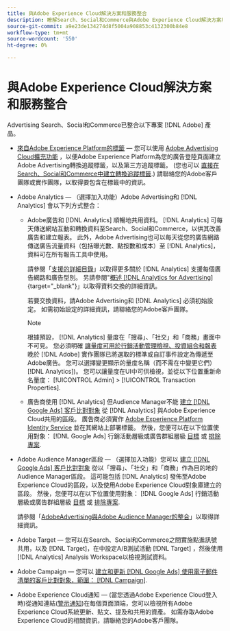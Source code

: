 ```yaml
---
title: 與Adobe Experience Cloud解決方案和服務整合
description: 瞭解Search、Social和Commerce與Adobe Experience Cloud解決方案和服務的整合。
source-git-commit: a9e23de134274d8f5004a908853c4132300b84e8
workflow-type: tm+mt
source-wordcount: '550'
ht-degree: 0%

---
```


# 與Adobe Experience Cloud解決方案和服務整合

Advertising Search、Social和Commerce已整合以下專案 [!DNL Adobe] 產品。

* [來自Adobe Experience Platform的標籤](https://experienceleague.adobe.com/docs/experience-platform/tags/extensions/client/overview.html)  — 您可以使用 [Adobe Advertising Cloud擴充功能](https://exchange.adobe.com/apps/ec/100155) ，以便Adobe Experience Platform為您的廣告登陸頁面建立Adobe Advertising轉換追蹤標籤，以及第三方追蹤標籤。 (您也可以 [直接在Search、Social和Commerce中建立轉換追蹤標籤](/help/search-social-commerce/tools/conversion-tag-generate.md).) 請聯絡您的Adobe客戶團隊或實作團隊，以取得要包含在標籤中的資訊。

* Adobe Analytics — （選擇加入功能）Adobe Advertising和 [!DNL Analytics] 會以下列方式整合：

   * Adobe廣告和 [!DNL Analytics] 順暢地共用資料。 [!DNL Analytics] 可每天傳送網站互動和轉換資料至Search、Social和Commerce，以供其改善廣告和建立報表。 此外，Adobe Advertising也可以每天從您的廣告網路傳送廣告流量資料（包括曝光數、點按數和成本）至 [!DNL Analytics]，資料可在所有報告工具中使用。

     請參閱「[支援的詳細目錄](/help/search-social-commerce/introduction/supported-inventory.md)」以取得更多關於 [!DNL Analytics] 支援每個廣告網路和廣告型別。 另請參閱&quot;[概述 [!DNL Analytics for Advertising]](https://experienceleague.adobe.com/docs/advertising/integrations/analytics/overview.html){target="_blank"}」以取得資料交換的詳細資訊。

     若要交換資料，請Adobe Advertising和 [!DNL Analytics] 必須初始設定。 如需初始設定的詳細資訊，請聯絡您的Adobe客戶團隊。

     >[!NOTE]
     >
     >根據預設， [!DNL Analytics] 量度在「搜尋」、「社交」和「商務」畫面中不可見。 您必須明確 [讓量度可用於行銷活動管理檢視、投資組合和報表](/help/search-social-commerce/admin/transaction-properties/transaction-property-about.md) 晚於 [!DNL Adobe] 實作團隊已將選取的標準或自訂事件設定為傳遞至Adobe廣告。 您可以選擇變更顯示的量度名稱（而不需在中變更它們） [!DNL Analytics])。 您可以讓量度在UI中可供檢視，並從以下位置重新命名量度： [!UICONTROL Admin] > [!UICONTROL Transaction Properties].

   * 廣告商使用 [!DNL Analytics] 但Audience Manager不能 [建立 [!DNL Google Ads] 客戶比對對象](/help/search-social-commerce/campaign-management/campaigns/google-audience-from-adobe-audience.md) 從 [!DNL Analytics] 與Adobe Experience Cloud共用的區段。 廣告商必須實作 [Adobe Experience Platform Identity Service](https://experienceleague.adobe.com/docs/id-service/using/home.html) 並在其網站上部署標籤。 然後，您便可以在以下位置使用對象： [!DNL Google Ads] 行銷活動層級或廣告群組層級 [目標](/help/search-social-commerce/campaign-management/campaigns/audience-targets-manage.md) 或 [排除專案](/help/search-social-commerce/campaign-management/campaigns/audience-exclusions-manage.md).

* Adobe Audience Manager區段 — （選擇加入功能）您可以 [建立 [!DNL Google Ads] 客戶比對對象](/help/search-social-commerce/campaign-management/campaigns/google-audience-from-adobe-audience.md) 從以「搜尋」、「社交」和「商務」作為目的地的Audience Manager區段。 這可能包括 [!DNL Analytics] 發佈至Adobe Experience Cloud的區段，以及使用Adobe Experience Cloud對象庫建立的區段。 然後，您便可以在以下位置使用對象： [!DNL Google Ads] 行銷活動層級或廣告群組層級 [目標](/help/search-social-commerce/campaign-management/campaigns/audience-targets-manage.md) 或 [排除專案](/help/search-social-commerce/campaign-management/campaigns/audience-exclusions-manage.md).

  請參閱「[AdobeAdvertising與Adobe Audience Manager的整合](https://experienceleague.adobe.com/docs/advertising/integrations/audience-manager/overview.html)」以取得詳細資訊。

* Adobe Target — 您可以在Search、Social和Commerce之間實施點進訊號共用，以及 [!DNL Target]，在中設定A/B測試活動 [!DNL Target] ，然後使用 [!DNL Analytics] Analysis Workspace以檢視測試資料。

* Adobe Campaign — 您可以 [建立和更新 [!DNL Google Ads] 使用電子郵件清單的客戶比對對象，範圍： [!DNL Campaign]](/help/search-social-commerce/campaign-management/campaigns/google-audience-from-campaign-email-list.md).

* Adobe Experience Cloud通知 — (當您透過Adobe Experience Cloud登入時)從通知連結([警示通知](/help/search-social-commerce/assets/notifications-panel.png "警示通知"))在每個頁面頂端，您可以檢視所有Adobe Experience Cloud系統更新、貼文、提及和共用的資產。 如需存取Adobe Experience Cloud的相關資訊，請聯絡您的Adobe客戶團隊。

